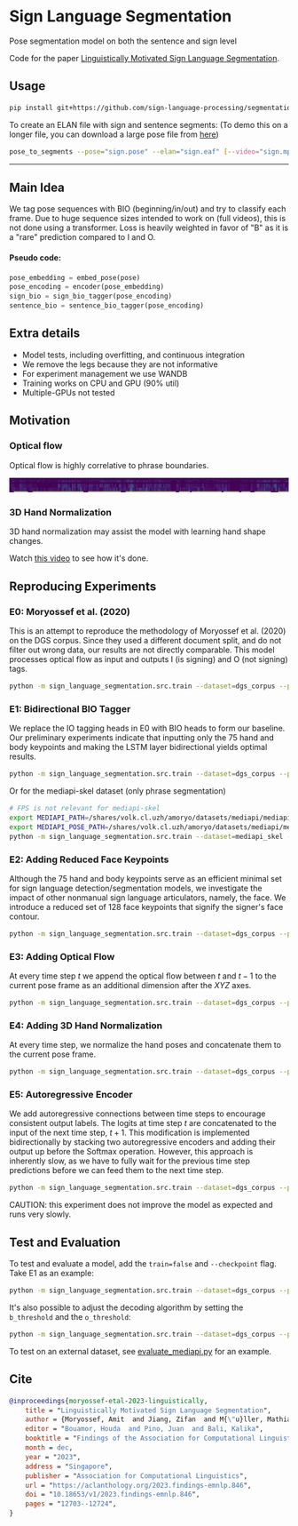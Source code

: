# Sign Language Segmentation

Pose segmentation model on both the sentence and sign level

Code for the paper [Linguistically Motivated Sign Language Segmentation](https://aclanthology.org/2023.findings-emnlp.846).

## Usage


```bash
pip install git+https://github.com/sign-language-processing/segmentation
```

To create an ELAN file with sign and sentence segments:
(To demo this on a longer file, you can download a large pose file from [here](https://firebasestorage.googleapis.com/v0/b/sign-language-datasets/o/poses%2Fholistic%2Fdgs_corpus%2F1413451-11105600-11163240_a.pose?alt=media&token=432f0b57-3fb9-45ad-a9a4-0b6fae4ffcf7))

```bash
pose_to_segments --pose="sign.pose" --elan="sign.eaf" [--video="sign.mp4"]
```

---

## Main Idea

We tag pose sequences with BIO (beginning/in/out) and try to classify each frame. 
Due to huge sequence sizes intended to work on (full videos), this is not done using a transformer.
Loss is heavily weighted in favor of "B" as it is a "rare" prediction compared to I and O.


#### Pseudo code:

```python
pose_embedding = embed_pose(pose)
pose_encoding = encoder(pose_embedding)
sign_bio = sign_bio_tagger(pose_encoding)
sentence_bio = sentence_bio_tagger(pose_encoding)
```

## Extra details

- Model tests, including overfitting, and continuous integration
- We remove the legs because they are not informative
- For experiment management we use WANDB
- Training works on CPU and GPU (90% util)
- Multiple-GPUs not tested

## Motivation

### Optical flow 
Optical flow is highly correlative to phrase boundaries. 

![Optical flow](sign_language_segmentation/figures/optical_fow/optical_flow_sentence_example.png)

### 3D Hand Normalization
3D hand normalization may assist the model with learning hand shape changes.

Watch [this video](https://youtu.be/pCKRWSNIaNQ?t=191) to see how it's done.

## Reproducing Experiments

### E0: Moryossef et al. (2020)
This is an attempt to reproduce the methodology of Moryossef et al. (2020) on the DGS corpus.
Since they used a different document split, and do not filter out wrong data, our results are not directly comparable. This model processes optical flow as input and outputs I (is signing) and O (not signing) tags.

```bash
python -m sign_language_segmentation.src.train --dataset=dgs_corpus --pose=holistic --fps=25 --hidden_dim=64 --encoder_depth=1 --encoder_bidirectional=false --optical_flow=true --only_optical_flow=true --weighted_loss=false --classes=io
```

### E1: Bidirectional BIO Tagger
We replace the IO tagging heads in E0 with BIO heads to form our baseline. Our preliminary experiments indicate that inputting only the 75 hand and body keypoints and making the LSTM layer bidirectional yields optimal results.
```bash
python -m sign_language_segmentation.src.train --dataset=dgs_corpus --pose=holistic --fps=25 --hidden_dim=256 --encoder_depth=1 --encoder_bidirectional=true
```
Or for the mediapi-skel dataset (only phrase segmentation)
```bash
# FPS is not relevant for mediapi-skel
export MEDIAPI_PATH=/shares/volk.cl.uzh/amoryo/datasets/mediapi/mediapi-skel.zip
export MEDIAPI_POSE_PATH=/shares/volk.cl.uzh/amoryo/datasets/mediapi/mediapipe_zips.zip
python -m sign_language_segmentation.src.train --dataset=mediapi_skel --pose=holistic --fps=0 --hidden_dim=256 --encoder_depth=1 --encoder_bidirectional=true
```

### E2: Adding Reduced Face Keypoints

Although the 75 hand and body keypoints serve as an efficient minimal set for sign language detection/segmentation models, we investigate the impact of other nonmanual sign language articulators, namely, the face. We introduce a reduced set of 128 face keypoints that signify the signer's face contour.
```bash
python -m sign_language_segmentation.src.train --dataset=dgs_corpus --pose=holistic --fps=25 --hidden_dim=256 --encoder_depth=1 --encoder_bidirectional=true --pose_components POSE_LANDMARKS LEFT_HAND_LANDMARKS RIGHT_HAND_LANDMARKS FACE_LANDMARKS --pose_reduce_face=true
```

### E3: Adding Optical Flow

At every time step $t$ we append the optical flow between $t$ and $t-1$ to the current pose frame as an additional dimension after the $XYZ$ axes.
```bash
python -m sign_language_segmentation.src.train --dataset=dgs_corpus --pose=holistic --fps=25 --hidden_dim=256 --encoder_depth=1 --encoder_bidirectional=true --optical_flow=true
```

### E4: Adding 3D Hand Normalization

At every time step, we normalize the hand poses and concatenate them to the current pose frame.
```bash
python -m sign_language_segmentation.src.train --dataset=dgs_corpus --pose=holistic --fps=25 --hidden_dim=256 --encoder_depth=1 --encoder_bidirectional=true --optical_flow=true --hand_normalization=true
```

### E5: Autoregressive Encoder

We add autoregressive connections between time steps to encourage consistent output labels. The logits at time step $t$ are concatenated to the input of the next time step, $t+1$. This modification is implemented bidirectionally by stacking two autoregressive encoders and adding their output up before the Softmax operation. However, this approach is inherently slow, as we have to fully wait for the previous time step predictions before we can feed them to the next time step.
```bash
python -m sign_language_segmentation.src.train --dataset=dgs_corpus --pose=holistic --fps=25 --hidden_dim=256 --encoder_depth=4 --encoder_bidirectional=true --encoder_autoregressive=true --optical_flow=true --hand_normalization=true --epochs=50 --patience=10
```

CAUTION: this experiment does not improve the model as expected and runs very slowly.

## Test and Evaluation

To test and evaluate a model, add the `train=false` and `--checkpoint` flag. Take E1 as an example:

```bash
python -m sign_language_segmentation.src.train --dataset=dgs_corpus --pose=holistic --fps=25 --hidden_dim=256 --encoder_depth=1 --encoder_bidirectional=true --train=false --checkpoint=./models/E1-1/best.ckpt
```

It's also possible to adjust the decoding algorithm by setting the `b_threshold` and the `o_threshold`:

```bash
python -m sign_language_segmentation.src.train --dataset=dgs_corpus --pose=holistic --fps=25 --hidden_dim=256 --encoder_depth=1 --encoder_bidirectional=true --train=false --checkpoint=./models/E1-1/best.ckpt --b_threshold=50 --o_threshold=50
```

To test on an external dataset, see [evaluate_mediapi.py](https://github.com/sign-language-processing/transcription/blob/main/sign_language_segmentation/src/evaluate_mediapi.py) for an example.

## Cite

```bibtex
@inproceedings{moryossef-etal-2023-linguistically,
    title = "Linguistically Motivated Sign Language Segmentation",
    author = {Moryossef, Amit  and Jiang, Zifan  and M{\"u}ller, Mathias  and Ebling, Sarah  and Goldberg, Yoav},
    editor = "Bouamor, Houda  and Pino, Juan  and Bali, Kalika",
    booktitle = "Findings of the Association for Computational Linguistics: EMNLP 2023",
    month = dec,
    year = "2023",
    address = "Singapore",
    publisher = "Association for Computational Linguistics",
    url = "https://aclanthology.org/2023.findings-emnlp.846",
    doi = "10.18653/v1/2023.findings-emnlp.846",
    pages = "12703--12724",
}
```